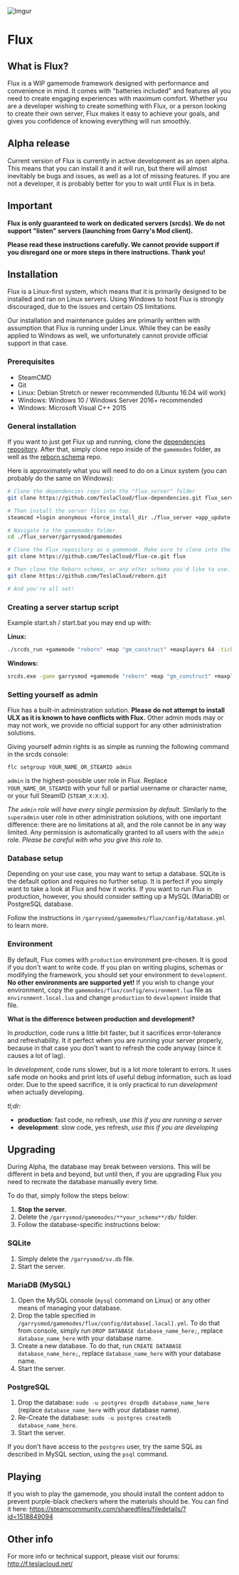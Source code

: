 ![Imgur](https://i.imgur.com/o4bFhLn.png)

# Flux

## What is Flux?

Flux is a WIP gamemode framework designed with performance and convenience in mind. It comes with "batteries included" and features all you need to create engaging experiences with maximum comfort. Whether you are a developer wishing to create something with Flux, or a person looking to create their own server, Flux makes it easy to achieve your goals, and gives you confidence of knowing everything will run smoothly.

## Alpha release
Current version of Flux is currently in active development as an open alpha. This means that you can install it and it will run, but there will almost inevitably be bugs and issues, as well as a lot of missing features. If you are not a developer, it is probably better for you to wait until Flux is in beta.

## Important

**Flux is only guaranteed to work on dedicated servers (srcds). We do not support "listen" servers (launching from Garry's Mod client).**

**Please read these instructions carefully. We cannot provide support if you disregard one or more steps in there instructions. Thank you!**

## Installation

Flux is a Linux-first system, which means that it is primarily designed to be installed and ran on Linux servers. Using Windows to host Flux is strongly discouraged, due to the issues and certain OS limitations.

Our installation and maintenance guides are primarily written with assumption that Flux is running under Linux. While they can be easily applied to Windows as well, we unfortunately cannot provide official support in that case.

### Prerequisites
* SteamCMD
* Git
* Linux: Debian Stretch or newer recommended (Ubuntu 16.04 will work)
* Windows: Windows 10 / Windows Server 2016+ recommended
* Windows: Microsoft Visual C++ 2015

### General installation

If you want to just get Flux up and running, clone the [dependencies repository](https://github.com/TeslaCloud/flux-dependencies). After that, simply clone repo inside of the `gamemodes` folder, as well as the [reborn schema](https://github.com/TeslaCloud/reborn) repo.

Here is approximately what you will need to do on a Linux system (you can probably do the same on Windows):
```sh
# Clone the dependencies repo into the "flux_server" folder
git clone https://github.com/TeslaCloud/flux-dependencies.git flux_server

# Then install the server files on top.
steamcmd +login anonymous +force_install_dir ./flux_server +app_update 4020 +quit

# Navigate to the gamemodes folder.
cd ./flux_server/garrysmod/gamemodes

# Clone the Flux repository as a gamemode. Make sure to clone into the "flux" folder.
git clone https://github.com/TeslaCloud/flux-ce.git flux

# Then clone the Reborn schema, or any other schema you'd like to use.
git clone https://github.com/TeslaCloud/reborn.git

# And you're all set!
```

### Creating a server startup script

Example start.sh / start.bat you may end up with:

**Linux:**
```sh
./srcds_run +gamemode "reborn" +map "gm_construct" +maxplayers 64 -tickrate 30
```

**Windows:**
```bat
srcds.exe -game garrysmod +gamemode "reborn" +map "gm_construct" +maxplayers 64 -tickrate 30
```

### Setting yourself as admin

Flux has a built-in administration solution. **Please do not attempt to install ULX as it is known to have conflicts with Flux.** Other admin mods may or may not work, we provide no official support for any other administration solutions.

Giving yourself admin rights is as simple as running the following command in the srcds console:

```
flc setgroup YOUR_NAME_OR_STEAMID admin
```

`admin` is the highest-possible user role in Flux. Replace `YOUR_NAME_OR_STEAMID` with your full or partial username or character name, or your full SteamID (`STEAM_X:X:X`).

_The `admin` role will have every single permission by default._ Similarly to the `superadmin` user role in other administration solutions, with one important difference: there are no limitations at all, and the role cannot be in any way limited. Any permission is automatically granted to all users with the `admin` role. _Please be careful with who you give this role to._

### Database setup
Depending on your use case, you may want to setup a database. SQLite is the default option and requires no further setup. It is perfect if you simply want to take a look at Flux and how it works. If you want to run Flux in production, however, you should consider setting up a MySQL (MariaDB) or PostgreSQL database.

Follow the instructions in `/garrysmod/gamemodes/flux/config/database.yml` to learn more.

### Environment
By default, Flux comes with `production` environment pre-chosen. It is good if you don't want to write code. If you plan on writing plugins, schemas or modifying the framework, you should set your environment to `development`. **No other environments are supported yet!** If you wish to change your environment, copy the `gamemodes/flux/config/environment.lua` file as `environment.local.lua` and change `production` to `development` inside that file.

**What is the difference between production and development?**

In _production_, code runs a little bit faster, but it sacrifices error-tolerance and refreshability. It it perfect when you are running your server properly, because in that case you don't want to refresh the code anyway (since it causes a lot of lag).

In _development_, code runs slower, but is a lot more tolerant to errors. It uses safe mode on hooks and print lots of useful debug information, such as load order. Due to the speed sacrifice, it is only practical to run _development_ when actually developing.

_tl;dr:_

* **production**: fast code, no refresh, _use this if you are running a server_
* **development**: slow code, yes refresh, _use this if you are developing_

## Upgrading
During Alpha, the database may break between versions. This will be different in beta and beyond, but until then, if you are upgrading Flux you need to recreate the database manually every time.

To do that, simply follow the steps below:

1. **Stop the server.**
2. Delete the `/garrysmod/gamemodes/**your_schema**/db/` folder.
3. Follow the database-specific instructions below:

### SQLite
1. Simply delete the `/garrysmod/sv.db` file.
2. Start the server.

### MariaDB (MySQL)
1. Open the MySQL console (`mysql` command on Linux) or any other means of managing your database.
2. Drop the table specified in `/garrysmod/gamemodes/flux/config/database[.local].yml`. To do that from console, simply run `DROP DATABASE database_name_here;`, replace `database_name_here` with your database name.
3. Create a new database. To do that, run `CREATE DATABASE database_name_here;`, replace `database_name_here` with your database name.
4. Start the server.

### PostgreSQL
1. Drop the database: `sudo -u postgres dropdb database_name_here` (replace `database_name_here` with your database name).
2. Re-Create the database: `sudo -u postgres createdb database_name_here`.
3. Start the server.

If you don't have access to the `postgres` user, try the same SQL as described in MySQL section, using the `psql` command.

## Playing
If you wish to play the gamemode, you should install the content addon to prevent purple-black checkers where the materials should be. You can find it here: <https://steamcommunity.com/sharedfiles/filedetails/?id=1518849094>

## Other info
For more info or technical support, please visit our forums: http://f.teslacloud.net/
